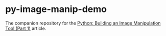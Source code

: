 # py-image-manip-demo

The companion repository for the [Python: Building an Image Manipulation Tool (Part 1)](https://dane-bulat.medium.com/python-building-an-image-manipulation-tool-part-1-8299dd97bfe8) article.

